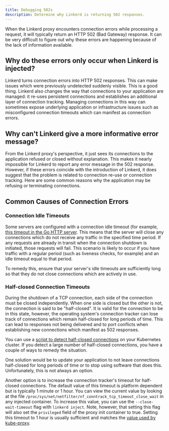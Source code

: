 ```yaml
---
title: Debugging 502s
description: Determine why Linkerd is returning 502 responses.
---
```


When the Linkerd proxy encounters connection errors while processing a
request, it will typically return an HTTP 502 (Bad Gateway) response.  It can be
very difficult to figure out why these errors are happening because of the lack
of information available.

## Why do these errors only occur when Linkerd is injected?

Linkerd turns connection errors into HTTP 502 responses.  This can make issues
which were previously undetected suddenly visible.  This is a good thing.
Linkerd also changes the way that connections to your application are managed:
it re-uses persistent connections and establishes an additional layer of
connection tracking.  Managing connections in this way can sometimes expose
underlying application or infrastructure issues such as misconfigured connection
timeouts which can manifest as connection errors.

## Why can't Linkerd give a more informative error message?

From the Linkerd proxy's perspective, it just sees its connections to the
application refused or closed without explanation.  This makes it nearly
impossible for Linkerd to report any error message in the 502 response. However,
if these errors coincide with the introduction of Linkerd, it does suggest that
the problem is related to connection re-use or connection tracking. Here are
some common reasons why the application may be refusing or terminating
connections.

## Common Causes of Connection Errors

### Connection Idle Timeouts

Some servers are configured with a connection idle timeout (for example, [this
timeout in the Go HTTP
server](https://golang.org/src/net/http/server.go#L2535]). This means that the
server will close any connections which do not receive any traffic in the
specified time period.  If any requests are already in transit when the
connection shutdown is initiated, those requests will fail.  This scenario is
likely to occur if you have traffic with a regular period (such as liveness
checks, for example) and an idle timeout equal to that period.

To remedy this, ensure that your server's idle timeouts are sufficiently long so
that they do not close connections which are actively in use.

### Half-closed Connection Timeouts

During the shutdown of a TCP connection, each side of the connection must be
closed independently.  When one side is closed but the other is not, the
connection is said to be "half-closed".  It is valid for the connection to be in
this state, however, the operating system's connection tracker can lose track of
connections which remain half-closed for long periods of time.  This can lead to
responses not being delivered and to port conflicts when establishing new
connections which manifest as 502 responses.

You can use a [script to detect half-closed
connections](https://gist.github.com/adleong/0203b0864af2c29ddb821dd48f339f49)
on your Kubernetes cluster.  If you detect a large number of half-closed
connections, you have a couple of ways to remedy the situation.

One solution would be to update your application to not leave connections
half-closed for long periods of time or to stop using software that does this.
Unfortunately, this is not always an option.

Another option is to increase the connection tracker's timeout for half-closed
connections.  The default value of this timeout is platform dependent but is
typically 1 minute or 1 hour.  You can view the current value by looking at the
file `/proc/sys/net/netfilter/nf_conntrack_tcp_timeout_close_wait` in any
injected container.  To increase this value, you can use the
`--close-wait-timeout` flag with `linkerd inject`.  Note, however, that setting
this flag will also set the `privileged` field of the proxy init container to
true.  Setting this timeout to 1 hour is usually sufficient and matches the
[value used by
kube-proxy](https://github.com/kubernetes/kubernetes/issues/32551).
